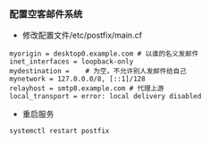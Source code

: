 ### 配置空客邮件系统
* 修改配置文件/etc/postfix/main.cf
```
myorigin = desktop0.example.com # 以谁的名义发邮件
inet_interfaces = loopback-only
mydestination =    # 为空，不允许别人发邮件给自己
mynetwork = 127.0.0.0/8, [::1]/128
relayhost = smtp0.example.com # 代理上游
local_transport = error: local delivery disabled
```
* 重启服务
```
systemctl restart postfix
```
